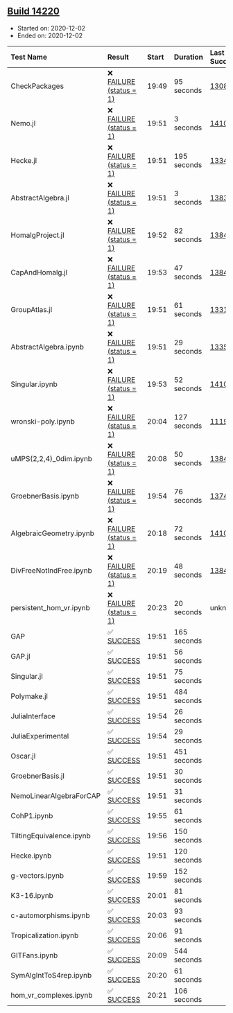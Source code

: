 ## [Build 14220](https://oscarci.mathematik.uni-kl.de/job/oscar/14220/)

* Started on: 2020-12-02
* Ended on: 2020-12-02

| Test Name    | Result | Start | Duration | Last Success | First Failure |
|:-------------|:-------|:------|:---------|:-------------|:--------------|
| CheckPackages | ❌ [FAILURE (status = 1)](https://oscarci.mathematik.uni-kl.de/job/oscar/14220/artifact/logs/build-14220/CheckPackages.log) | 19:49 | 95 seconds | [13085](https://oscarci.mathematik.uni-kl.de/job/oscar/13085/) | [13086](https://oscarci.mathematik.uni-kl.de/job/oscar/13086/) |
| Nemo.jl | ❌ [FAILURE (status = 1)](https://oscarci.mathematik.uni-kl.de/job/oscar/14220/artifact/logs/build-14220/Nemo.jl.log) | 19:51 | 3 seconds | [14101](https://oscarci.mathematik.uni-kl.de/job/oscar/14101/) | [14102](https://oscarci.mathematik.uni-kl.de/job/oscar/14102/) |
| Hecke.jl | ❌ [FAILURE (status = 1)](https://oscarci.mathematik.uni-kl.de/job/oscar/14220/artifact/logs/build-14220/Hecke.jl.log) | 19:51 | 195 seconds | [13341](https://oscarci.mathematik.uni-kl.de/job/oscar/13341/) | [13342](https://oscarci.mathematik.uni-kl.de/job/oscar/13342/) |
| AbstractAlgebra.jl | ❌ [FAILURE (status = 1)](https://oscarci.mathematik.uni-kl.de/job/oscar/14220/artifact/logs/build-14220/AbstractAlgebra.jl.log) | 19:51 | 3 seconds | [13837](https://oscarci.mathematik.uni-kl.de/job/oscar/13837/) | [13838](https://oscarci.mathematik.uni-kl.de/job/oscar/13838/) |
| HomalgProject.jl | ❌ [FAILURE (status = 1)](https://oscarci.mathematik.uni-kl.de/job/oscar/14220/artifact/logs/build-14220/HomalgProject.jl.log) | 19:52 | 82 seconds | [13845](https://oscarci.mathematik.uni-kl.de/job/oscar/13845/) | [13846](https://oscarci.mathematik.uni-kl.de/job/oscar/13846/) |
| CapAndHomalg.jl | ❌ [FAILURE (status = 1)](https://oscarci.mathematik.uni-kl.de/job/oscar/14220/artifact/logs/build-14220/CapAndHomalg.jl.log) | 19:53 | 47 seconds | [13845](https://oscarci.mathematik.uni-kl.de/job/oscar/13845/) | [13846](https://oscarci.mathematik.uni-kl.de/job/oscar/13846/) |
| GroupAtlas.jl | ❌ [FAILURE (status = 1)](https://oscarci.mathematik.uni-kl.de/job/oscar/14220/artifact/logs/build-14220/GroupAtlas.jl.log) | 19:51 | 61 seconds | [13311](https://oscarci.mathematik.uni-kl.de/job/oscar/13311/) | [13312](https://oscarci.mathematik.uni-kl.de/job/oscar/13312/) |
| AbstractAlgebra.ipynb | ❌ [FAILURE (status = 1)](https://oscarci.mathematik.uni-kl.de/job/oscar/14220/artifact/logs/build-14220/AbstractAlgebra.ipynb.log) | 19:51 | 29 seconds | [13355](https://oscarci.mathematik.uni-kl.de/job/oscar/13355/) | [13356](https://oscarci.mathematik.uni-kl.de/job/oscar/13356/) |
| Singular.ipynb | ❌ [FAILURE (status = 1)](https://oscarci.mathematik.uni-kl.de/job/oscar/14220/artifact/logs/build-14220/Singular.ipynb.log) | 19:53 | 52 seconds | [14101](https://oscarci.mathematik.uni-kl.de/job/oscar/14101/) | [14102](https://oscarci.mathematik.uni-kl.de/job/oscar/14102/) |
| wronski-poly.ipynb | ❌ [FAILURE (status = 1)](https://oscarci.mathematik.uni-kl.de/job/oscar/14220/artifact/logs/build-14220/wronski-poly.ipynb.log) | 20:04 | 127 seconds | [11192](https://oscarci.mathematik.uni-kl.de/job/oscar/11192/) | [11193](https://oscarci.mathematik.uni-kl.de/job/oscar/11193/) |
| uMPS(2,2,4)_0dim.ipynb | ❌ [FAILURE (status = 1)](https://oscarci.mathematik.uni-kl.de/job/oscar/14220/artifact/logs/build-14220/uMPS-2-2-4-_0dim.ipynb.log) | 20:08 | 50 seconds | [13841](https://oscarci.mathematik.uni-kl.de/job/oscar/13841/) | [13842](https://oscarci.mathematik.uni-kl.de/job/oscar/13842/) |
| GroebnerBasis.ipynb | ❌ [FAILURE (status = 1)](https://oscarci.mathematik.uni-kl.de/job/oscar/14220/artifact/logs/build-14220/GroebnerBasis.ipynb.log) | 19:54 | 76 seconds | [13748](https://oscarci.mathematik.uni-kl.de/job/oscar/13748/) | [13749](https://oscarci.mathematik.uni-kl.de/job/oscar/13749/) |
| AlgebraicGeometry.ipynb | ❌ [FAILURE (status = 1)](https://oscarci.mathematik.uni-kl.de/job/oscar/14220/artifact/logs/build-14220/AlgebraicGeometry.ipynb.log) | 20:18 | 72 seconds | [14101](https://oscarci.mathematik.uni-kl.de/job/oscar/14101/) | [14102](https://oscarci.mathematik.uni-kl.de/job/oscar/14102/) |
| DivFreeNotIndFree.ipynb | ❌ [FAILURE (status = 1)](https://oscarci.mathematik.uni-kl.de/job/oscar/14220/artifact/logs/build-14220/DivFreeNotIndFree.ipynb.log) | 20:19 | 48 seconds | [13845](https://oscarci.mathematik.uni-kl.de/job/oscar/13845/) | [13846](https://oscarci.mathematik.uni-kl.de/job/oscar/13846/) |
| persistent_hom_vr.ipynb | ❌ [FAILURE (status = 1)](https://oscarci.mathematik.uni-kl.de/job/oscar/14220/artifact/logs/build-14220/persistent_hom_vr.ipynb.log) | 20:23 | 20 seconds | unknown | unknown |
| GAP | ✅ [SUCCESS](https://oscarci.mathematik.uni-kl.de/job/oscar/14220/artifact/logs/build-14220/GAP.log) | 19:51 | 165 seconds |  |  |
| GAP.jl | ✅ [SUCCESS](https://oscarci.mathematik.uni-kl.de/job/oscar/14220/artifact/logs/build-14220/GAP.jl.log) | 19:51 | 56 seconds |  |  |
| Singular.jl | ✅ [SUCCESS](https://oscarci.mathematik.uni-kl.de/job/oscar/14220/artifact/logs/build-14220/Singular.jl.log) | 19:51 | 75 seconds |  |  |
| Polymake.jl | ✅ [SUCCESS](https://oscarci.mathematik.uni-kl.de/job/oscar/14220/artifact/logs/build-14220/Polymake.jl.log) | 19:51 | 484 seconds |  |  |
| JuliaInterface | ✅ [SUCCESS](https://oscarci.mathematik.uni-kl.de/job/oscar/14220/artifact/logs/build-14220/JuliaInterface.log) | 19:54 | 26 seconds |  |  |
| JuliaExperimental | ✅ [SUCCESS](https://oscarci.mathematik.uni-kl.de/job/oscar/14220/artifact/logs/build-14220/JuliaExperimental.log) | 19:54 | 29 seconds |  |  |
| Oscar.jl | ✅ [SUCCESS](https://oscarci.mathematik.uni-kl.de/job/oscar/14220/artifact/logs/build-14220/Oscar.jl.log) | 19:51 | 451 seconds |  |  |
| GroebnerBasis.jl | ✅ [SUCCESS](https://oscarci.mathematik.uni-kl.de/job/oscar/14220/artifact/logs/build-14220/GroebnerBasis.jl.log) | 19:51 | 30 seconds |  |  |
| NemoLinearAlgebraForCAP | ✅ [SUCCESS](https://oscarci.mathematik.uni-kl.de/job/oscar/14220/artifact/logs/build-14220/NemoLinearAlgebraForCAP.log) | 19:51 | 31 seconds |  |  |
| CohP1.ipynb | ✅ [SUCCESS](https://oscarci.mathematik.uni-kl.de/job/oscar/14220/artifact/logs/build-14220/CohP1.ipynb.log) | 19:55 | 61 seconds |  |  |
| TiltingEquivalence.ipynb | ✅ [SUCCESS](https://oscarci.mathematik.uni-kl.de/job/oscar/14220/artifact/logs/build-14220/TiltingEquivalence.ipynb.log) | 19:56 | 150 seconds |  |  |
| Hecke.ipynb | ✅ [SUCCESS](https://oscarci.mathematik.uni-kl.de/job/oscar/14220/artifact/logs/build-14220/Hecke.ipynb.log) | 19:51 | 120 seconds |  |  |
| g-vectors.ipynb | ✅ [SUCCESS](https://oscarci.mathematik.uni-kl.de/job/oscar/14220/artifact/logs/build-14220/g-vectors.ipynb.log) | 19:59 | 152 seconds |  |  |
| K3-16.ipynb | ✅ [SUCCESS](https://oscarci.mathematik.uni-kl.de/job/oscar/14220/artifact/logs/build-14220/K3-16.ipynb.log) | 20:01 | 81 seconds |  |  |
| c-automorphisms.ipynb | ✅ [SUCCESS](https://oscarci.mathematik.uni-kl.de/job/oscar/14220/artifact/logs/build-14220/c-automorphisms.ipynb.log) | 20:03 | 93 seconds |  |  |
| Tropicalization.ipynb | ✅ [SUCCESS](https://oscarci.mathematik.uni-kl.de/job/oscar/14220/artifact/logs/build-14220/Tropicalization.ipynb.log) | 20:06 | 91 seconds |  |  |
| GITFans.ipynb | ✅ [SUCCESS](https://oscarci.mathematik.uni-kl.de/job/oscar/14220/artifact/logs/build-14220/GITFans.ipynb.log) | 20:09 | 544 seconds |  |  |
| SymAlgIntToS4rep.ipynb | ✅ [SUCCESS](https://oscarci.mathematik.uni-kl.de/job/oscar/14220/artifact/logs/build-14220/SymAlgIntToS4rep.ipynb.log) | 20:20 | 61 seconds |  |  |
| hom_vr_complexes.ipynb | ✅ [SUCCESS](https://oscarci.mathematik.uni-kl.de/job/oscar/14220/artifact/logs/build-14220/hom_vr_complexes.ipynb.log) | 20:21 | 106 seconds |  |  |
